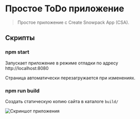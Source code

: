 # Простое ToDo приложение
> Простое приложение с Create Snowpack App (CSA).

## Скрипты

### npm start

Запускает приложение в режиме отладки по адресу http://localhost:8080 

Страница автоматически перезагружается при изменениях.

### npm run build

Создать статическую копию сайта в каталоге `build/` 


![Скриншот приложения](https://bakoomwak.ru/projects/todoapp/preview.png)
